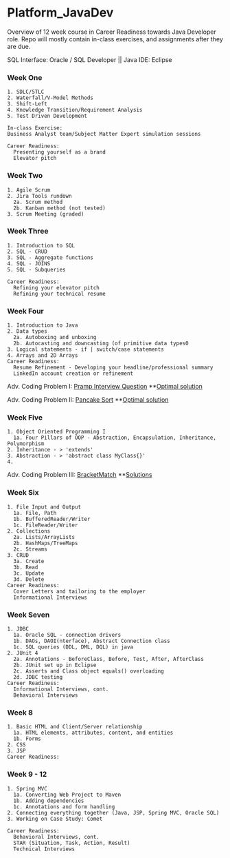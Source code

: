 # Platform_JavaDev
Overview of 12 week course in Career Readiness towards Java Developer role.
Repo will mostly contain in-class exercises, and assignments after they are due.

SQL Interface: Oracle / SQL Developer ||
Java IDE: Eclipse

### Week One
```
1. SDLC/STLC 
2. Waterfall/V-Model Methods
3. Shift-Left
4. Knowledge Transition/Requirement Analysis
5. Test Driven Development

In-class Exercise:
Business Analyst team/Subject Matter Expert simulation sessions

Career Readiness:
  Presenting yourself as a brand
  Elevator pitch
```
### Week Two
```
1. Agile Scrum
2. Jira Tools rundown
  2a. Scrum method
  2b. Kanban method (not tested)
3. Scrum Meeting (graded)
```
### Week Three
```
1. Introduction to SQL
2. SQL - CRUD
3. SQL - Aggregate functions
4. SQL - JOINS
5. SQL - Subqueries

Career Readiness:
  Refining your elevator pitch
  Refining your technical resume
```
### Week Four
```
1. Introduction to Java
2. Data types
  2a. Autoboxing and unboxing
  2b. Autocasting and downcasting (of primitive data types0
3. Logical statements - if | switch/case statements
4. Arrays and 2D Arrays
Career Readiness:
  Resume Refinement - Developing your headline/professional summary
  LinkedIn account creation or refinement
```
Adv. Coding Problem I: [Pramp Interview Question](InClassExercises/src/CodeChalleges/PrampInterviewQuestion.txt) **[Optimal solution](InClassExercises/src/CodeChallenges/PrampCodeChallenge.java) 

Adv. Coding Problem II: [Pancake Sort](InClassExercises/src/CodeChallenges/PancakeSort.txt) **[Optimal solution](InClassExercises/src/CodeChallenges/Pancake.java)
### Week Five
```
1. Object Oriented Programming I
  1a. Four Pillars of OOP - Abstraction, Encapsulation, Inheritance, Polymorphism
2. Inheritance - > 'extends'
3. Abstraction - > 'abstract class MyClass{}'
4.
```
Adv. Coding Problem III: [BracketMatch](InClassExercises/src/CodeChallenges/BracketMatch.txt) **[Solutions](InClassExercises/src/CodeChallenges/BracketMatch.java)

### Week Six
```
1. File Input and Output
  1a. File, Path
  1b. BufferedReader/Writer
  1c. FileReader/Writer
2. Collections
  2a. Lists/ArrayLists
  2b. HashMaps/TreeMaps
  2c. Streams
3. CRUD
  3a. Create
  3b. Read
  3c. Update
  3d. Delete
Career Readiness:
  Cover Letters and tailoring to the employer
  Informational Interviews
```
### Week Seven
```
1. JDBC 
  1a. Oracle SQL - connection drivers
  1b. DAOs, DAOI(nterface), Abstract Connection class
  1c. SQL queries (DDL, DML, DQL) in java
2. JUnit 4
  2a. Annotations - BeforeClass, Before, Test, After, AfterClass
  2b. JUnit set up in Eclipse
  2c. Asserts and Class object equals() overloading
  2d. JDBC testing
Career Readiness:
  Informational Interviews, cont.
  Behavioral Interviews
```
### Week 8
```
1. Basic HTML and Client/Server relationship
  1a. HTML elements, attributes, content, and entities
  1b. Forms
2. CSS
3. JSP
Career Readiness:

```
### Week 9 - 12
```
1. Spring MVC
  1a. Converting Web Project to Maven
  1b. Adding dependencies
  1c. Annotations and form handling
2. Connecting everything together (Java, JSP, Spring MVC, Oracle SQL)
3. Working on Case Study: Comet

Career Readiness:
  Behavioral Interviews, cont.
  STAR (Situation, Task, Action, Result) 
  Technical Interviews
```